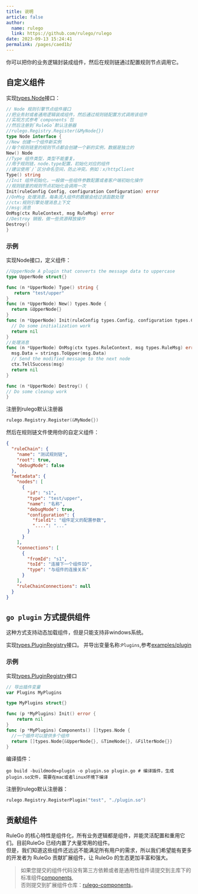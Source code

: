 ```yaml
---
title: 说明
article: false
author: 
  name: rulego
  link: https://github.com/rulego/rulego
date: 2023-09-13 15:24:41
permalink: /pages/caed1b/
---
```


你可以把你的业务逻辑封装成组件，然后在规则链通过配置规则节点调用它。

## 自定义组件

实现[types.Node](https://github.com/rulego/rulego/blob/main/api/types/types.go)接口：

```go
// Node 规则引擎节点组件接口
//把业务封或者通用逻辑装成组件，然后通过规则链配置方式调用该组件
//实现方式参考`components`包
//然后注册到`RuleGo`默认注册器
//rulego.Registry.Register(&MyNode{})
type Node interface {
//New 创建一个组件新实例
//每个规则链里的规则节点都会创建一个新的实例，数据是独立的
New() Node
//Type 组件类型，类型不能重复。
//用于规则链，node.type配置，初始化对应的组件
//建议使用`/`区分命名空间，防止冲突。例如：x/httpClient
Type() string
//Init 组件初始化，一般做一些组件参数配置或者客户端初始化操作
//规则链里的规则节点初始化会调用一次
Init(ruleConfig Config, configuration Configuration) error
//OnMsg 处理消息，每条流入组件的数据会经过该函数处理
//ctx:规则引擎处理消息上下文
//msg:消息
OnMsg(ctx RuleContext, msg RuleMsg) error
//Destroy 销毁，做一些资源释放操作
Destroy()
}
```

### 示例

实现Node接口，定义组件：

```go
//UpperNode A plugin that converts the message data to uppercase
type UpperNode struct{}

func (n *UpperNode) Type() string {
   return "test/upper"
}
func (n *UpperNode) New() types.Node {
  return &UpperNode{}
}
func (n *UpperNode) Init(ruleConfig types.Config, configuration types.Configuration) error {
  // Do some initialization work
  return nil
}
//处理消息
func (n *UpperNode) OnMsg(ctx types.RuleContext, msg types.RuleMsg) error {
  msg.Data = strings.ToUpper(msg.Data)
  // Send the modified message to the next node
  ctx.TellSuccess(msg)
  return nil
}

func (n *UpperNode) Destroy() {
// Do some cleanup work
}
```

注册到rulego默认注册器
```go
rulego.Registry.Register(&MyNode{})
```

然后在规则链文件使用你的自定义组件：

``` json
{
  "ruleChain": {
    "name": "测试规则链",
    "root": true,
    "debugMode": false
  },
  "metadata": {
    "nodes": [
      {
        "id": "s1",
        "type": "test/upper",
        "name": "名称",
        "debugMode": true,
        "configuration": {
          "field1": "组件定义的配置参数",
          "....": "..."
        }
      }
    ],
    "connections": [
      {
        "fromId": "s1",
        "toId": "连接下一个组件ID",
        "type": "与组件的连接关系"
      }
    ],
    "ruleChainConnections": null
  }
}
```

## `go plugin` 方式提供组件

这种方式支持动态加载组件，但是只能支持非windows系统。     

实现[types.PluginRegistry](https://github.com/rulego/rulego/blob/main/api/types/types.go)接口。
并导出变量名称:`Plugins`,参考[examples/plugin](https://github.com/rulego/rulego/tree/main/examples/plugin)

### 示例
实现[types.PluginRegistry](https://github.com/rulego/rulego/blob/main/api/types/types.go)接口

```go
// 导出插件变量
var Plugins MyPlugins

type MyPlugins struct{}

func (p *MyPlugins) Init() error {
    return nil
}
func (p *MyPlugins) Components() []types.Node {
  //一个插件可以提供多个组件
  return []types.Node{&UpperNode{}, &TimeNode{}, &FilterNode{}}
}
```

编译插件：
``` shell
go build -buildmode=plugin -o plugin.so plugin.go # 编译插件，生成plugin.so文件，需要在mac或者linux环境下编译
```

注册到rulego默认注册器：
```go
rulego.Registry.RegisterPlugin("test", "./plugin.so")
```

## 贡献组件

RuleGo 的核心特性是组件化，所有业务逻辑都是组件，并能灵活配置和重用它们。目前RuleGo 已经内置了大量常用的组件。     
但是，我们知道这些组件还远远不能满足所有用户的需求，所以我们希望能有更多的开发者为 RuleGo 贡献扩展组件，让 RuleGo 的生态更加丰富和强大。

> 如果您提交的组件代码没有第三方依赖或者是通用性组件请提交到主库下的标准组件[components](https://github.com/rulego/rulego),     
> 否则提交到扩展组件仓库：[rulego-components](https://github.com/rulego/rulego-components)。